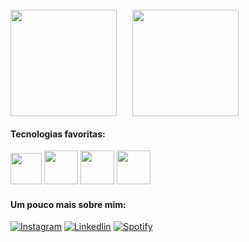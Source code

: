 <div style="display:flex; align-items: center; justify: space-between;  gap:5%; margin-top: 5%; margin-bottom: 3%;">

<img height="170em" src="https://github-readme-stats.vercel.app/api?username=gabriel04alves&show_icons=true&theme=prussian"/>
<img height="170em" src="https://streak-stats.demolab.com/?user=gabriel04alves&theme=prussian"/>

</div>


#### Tecnologias favoritas: 
<div style="margin-top: 2%; margin-bottom: 4%;"> 

<img src="https://img.icons8.com/material-outlined/384/B6D1EA/html-5.png" style="height: 50px;" viewBox="0 0 24 24" >
</img> 
<img src="https://img.icons8.com/windows/512/B6D1EA/css3.png" style="height: 54px;" viewBox="0 0 24 24" >
</img> 
<img src="https://img.icons8.com/windows/512/B6D1EA/js-squared.png" style="height: 54px;" viewBox="0 0 24 24" >
</img> 
<img src="https://img.icons8.com/windows/512/B6D1EA/vuejs.png" style="height: 54px;" viewBox="0 0 24 24" >
</img>

</div>

#### Um pouco mais sobre mim:
<div style="margin-top: 2%;">

[![Instagram](https://img.shields.io/badge/Instagram-B6D1EA?style=for-the-badge&logo=instagram&logoColor=black)](https://instagram.com/grb.alves)
[![Linkedlin](https://img.shields.io/badge/LinkedIn-B6D1EA?style=for-the-badge&logo=linkedin&logoColor=black)](https://www.linkedin.com/in/gabriel04alves/)
[![Spotify](https://img.shields.io/badge/Spotify-B6D1EA?&style=for-the-badge&logo=spotify&logoColor=black)](https://open.spotify.com/playlist/2eNu1KHn0obIDmhMxAwK5r?si=1c04979638f54650)
</div>
